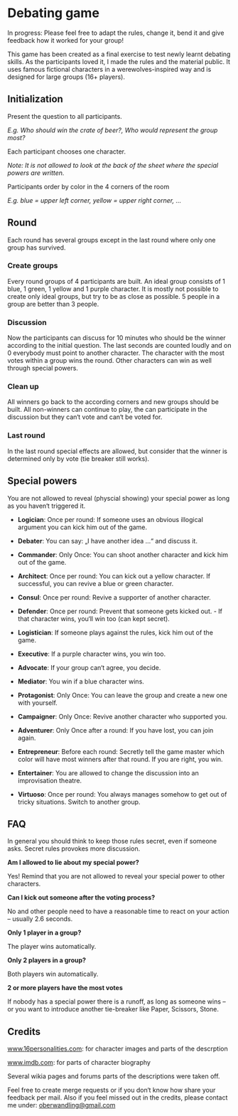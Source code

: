 # Debating game 
In progress: Please feel free to adapt the rules, change it, bend it and give feedback how it worked for your group!

This game has been created as a final exercise to test newly learnt debating skills. As the participants loved it, I made the rules and the material public. It uses famous fictional characters in a werewolves-inspired way and is designed for large groups (16+ players).

## Initialization
Present the question to all participants.

_E.g. Who should win the crate of beer?, Who would represent the group most?_

Each participant chooses one character.

_Note: It is not allowed to look at the back of the sheet where the special powers are written._

Participants order by color in the 4 corners of the room

_E.g. blue = upper left corner, yellow = upper right corner, ..._

## Round
Each round has several groups except in the last round where only one group has survived.

### Create groups
Every round groups of 4 participants are built. An ideal group consists of 1 blue, 1 green, 1 yellow and 1 purple character. It is mostly not possible to create only ideal groups, but try to be as close as possible. 5 people in a group are better than 3 people.

### Discussion
Now the participants can discuss for 10 minutes who should be the winner according to the initial question. The last seconds are counted loudly and on 0 everybody must point to another character. The character with the most votes within a group wins the round. Other characters can win as well through special powers.

### Clean up
All winners go back to the according corners and new groups should be built. All non-winners can continue to play, the can participate in the discussion but they can‘t vote and can‘t be voted for.

### Last round
In the last round special effects are allowed, but consider that the winner is determined only by vote (tie breaker still works).


## Special powers
You are not allowed to reveal (physcial showing) your special power as long as you haven‘t triggered it.

- **Logician**: Once per round: If someone uses an obvious illogical argument you can kick him out of the 		game.
- **Debater**: You can say: „I have another idea …“ and discuss it.
- **Commander**: Only Once: You can shoot another character and kick him out of the game.
- **Architect**: Once per round: You can kick out a yellow character. If successful, you can revive a blue or 		green character.

- **Consul**: Once per round: Revive a supporter of another character.
- **Defender**: Once per round: Prevent that someone gets kicked out.  - If that character wins, you‘ll win 		too (can kept secret).
- **Logistician**: If someone plays against the rules, kick him out of the game.
- **Executive**: If a purple character wins, you win too.

- **Advocate**:	If your group can‘t agree, you decide.
- **Mediator**: You win if a blue character wins.
- **Protagonist**: Only Once: You can leave the group and create a new one with yourself.
- **Campaigner**: Only Once: Revive another character who supported you.

- **Adventurer**: Only Once after a round: If you have lost, you can join again.
- **Entrepreneur**: Before each round: Secretly tell the game master which color will have most winners 			after that round. If you are right, you win.
- **Entertainer**: You are allowed to change the discussion into an improvisation theatre.
- **Virtuoso**: Once per round: You always manages somehow to get out of tricky situations. Switch to 		another group.

## FAQ
In general you should think to keep those rules secret, even if someone asks. Secret rules provokes more discussion.

**Am I allowed to lie about my special power?**

Yes! Remind that you are not allowed to reveal your special power to other characters.

**Can I kick out someone after the voting process?**

No and other people need to have a reasonable time to react on your action – usually 2.6 seconds.

**Only 1 player in a group?**

The player wins automatically.

**Only 2 players in a group?**

Both players win automatically.

**2 or more players have the most votes**

If nobody has a special power there is a runoff, as long as someone wins – or you want to introduce another tie-breaker like Paper, Scissors, Stone.

## Credits
www.16personalities.com: for character images and parts of the descrption

www.imdb.com: for parts of character biography

Several wikia pages and forums parts of the descriptions were taken off.

Feel free to create merge requests or if you don‘t know how share your feedback per mail. Also if you feel missed out in the credits, please contact me under: oberwandling@gmail.com